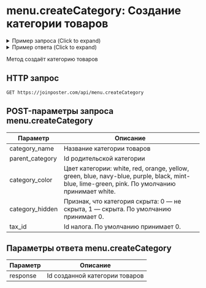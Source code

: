 # menu.createCategory: Создание категории товаров

<details>
<summary>Пример запроса (Click to expand)</summary>


```php
<?php
$url = 'https://joinposter.com/api/menu.createCategory'
 . '?token=687409:4164553abf6a031302898da7800b59fb';

$category = [
    'category_name'   => 'Пицца',
    'parent_category' => 0,
    'category_color'  => 'yellow',
    'category_hidden' => 0,
    'tax_id'          => 0,
];

$data = sendRequest($url, 'post', $category);
```

</details>



<details>
<summary>Пример ответа (Click to expand)</summary>


```json
{  
  "response":52
}
```

</details>

Метод создаёт категорию товаров

## HTTP запрос

`GET https://joinposter.com/api/menu.createCategory`

## POST-параметры запроса menu.createCategory

Параметр | Описание
-------- | --------
category_name | Название категории товаров
parent_category | Id родительской категории
category_color | Цвет категории: white, red, orange, yellow, green, blue, navy-blue, purple, black, mint-blue, lime-green, pink. По умолчанию принимает white. 
category_hidden | Признак, что категория скрыта: 0 — не скрыта, 1 — скрыта. По умолчанию принимает 0.
tax_id | Id налога. По умолчанию принимает 0.

## Параметры ответа menu.createCategory

Параметр | Описание
-------- | --------
response | Id созданной категории товаров
